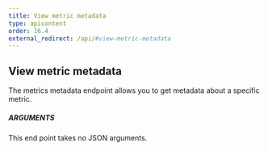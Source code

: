 ```yaml
---
title: View metric metadata
type: apicontent
order: 16.4
external_redirect: /api/#view-metric-metadata
---
```

## View metric metadata

The metrics metadata endpoint allows you to get metadata about a specific metric.

##### ARGUMENTS

This end point takes no JSON arguments.

